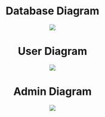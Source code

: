 <h1 align='center' >Database Diagram</h1>
<p align="center">
    <img src="./1- DIAGRAMS/SQL-DIAGRAM.png"/>
</p>

<h1 align='center' >User Diagram</h1>
<p align="center">
    <img src="./1- DIAGRAMS/USER Diagram.png"/>
</p>

<h1 align='center' >Admin Diagram</h1>
<p align="center">
    <img src="./1- DIAGRAMS/ADMIN DIAGRAM.png"/>
</p>
